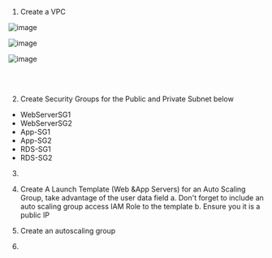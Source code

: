 
1. Create a VPC 

![image](https://github.com/victorwokili/AWS-Intermediate/assets/18079443/42ec85ed-d44c-45a0-8fa2-54dc5c3e419f)

![image](https://github.com/victorwokili/AWS-Intermediate/assets/18079443/8e15f61d-f387-4182-bc35-b20c1bcc9def)

![image](https://github.com/victorwokili/AWS-Intermediate/assets/18079443/956132fb-6a67-4db4-b1cd-0121561aa2a0)


<br><br>


2. Create Security Groups for the Public and Private Subnet below
  - WebServerSG1
  - WebServerSG2
  - App-SG1
  - App-SG2
  - RDS-SG1
  - RDS-SG2

3. 
2. Create A Launch Template (Web &App Servers) for an Auto Scaling Group, take advantage of the user data field 
a. Don't forget to include an auto scaling group access IAM Role to the template
b. Ensure you it is a public IP 

4. Create an autoscaling group

5. 
